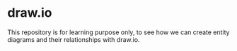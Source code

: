 # draw.io
This repository is for learning purpose only, to see how we can create entity diagrams and their relationships with draw.io.
